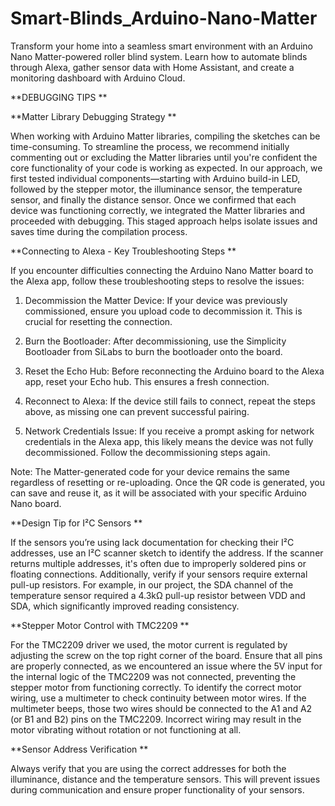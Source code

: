 # Smart-Blinds_Arduino-Nano-Matter
Transform your home into a seamless smart environment with an Arduino Nano Matter-powered roller blind system. Learn how to automate blinds through Alexa, gather sensor data with Home Assistant, and create a monitoring dashboard with Arduino Cloud.

**DEBUGGING TIPS **

**Matter Library Debugging Strategy **

When working with Arduino Matter libraries, compiling the sketches can be time-consuming. To streamline the process, we recommend initially commenting out or excluding the Matter libraries until you're confident the core functionality of your code is working as expected. In our approach, we first tested individual components—starting with Arduino build-in LED, followed by the stepper motor, the illuminance sensor, the temperature sensor, and finally the distance sensor. Once we confirmed that each device was functioning correctly, we integrated the Matter libraries and proceeded with debugging. This staged approach helps isolate issues and saves time during the compilation process. 

 

**Connecting to Alexa - Key Troubleshooting Steps **

If you encounter difficulties connecting the Arduino Nano Matter board to the Alexa app, follow these troubleshooting steps to resolve the issues: 

1. Decommission the Matter Device: If your device was previously commissioned, ensure you upload code to decommission it. This is crucial for resetting the connection. 

2. Burn the Bootloader: After decommissioning, use the Simplicity Bootloader from SiLabs to burn the bootloader onto the board.  

3. Reset the Echo Hub: Before reconnecting the Arduino board to the Alexa app, reset your Echo hub. This ensures a fresh connection. 

4. Reconnect to Alexa: If the device still fails to connect, repeat the steps above, as missing one can prevent successful pairing. 

5. Network Credentials Issue: If you receive a prompt asking for network credentials in the Alexa app, this likely means the device was not fully decommissioned. Follow the decommissioning steps again. 

 
Note: The Matter-generated code for your device remains the same regardless of resetting or re-uploading. Once the QR code is generated, you can save and reuse it, as it will be associated with your specific Arduino Nano board. 
 


**Design Tip for I²C Sensors **

If the sensors you’re using lack documentation for checking their I²C addresses, use an I²C scanner sketch to identify the address. If the scanner returns multiple addresses, it's often due to improperly soldered pins or floating connections. Additionally, verify if your sensors require external pull-up resistors. For example, in our project, the SDA channel of the temperature sensor required a 4.3kΩ pull-up resistor between VDD and SDA, which significantly improved reading consistency. 

 

**Stepper Motor Control with TMC2209 **

For the TMC2209 driver we used, the motor current is regulated by adjusting the screw on the top right corner of the board. Ensure that all pins are properly connected, as we encountered an issue where the 5V input for the internal logic of the TMC2209 was not connected, preventing the stepper motor from functioning correctly. To identify the correct motor wiring, use a multimeter to check continuity between motor wires. If the multimeter beeps, those two wires should be connected to the A1 and A2 (or B1 and B2) pins on the TMC2209. Incorrect wiring may result in the motor vibrating without rotation or not functioning at all. 

 

**Sensor Address Verification **

Always verify that you are using the correct addresses for both the illuminance, distance and the temperature sensors. This will prevent issues during communication and ensure proper functionality of your sensors. 
